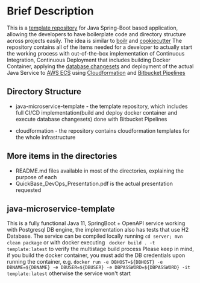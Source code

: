 
# Brief Description

This is a [template repository](https://docs.github.com/en/github/creating-cloning-and-archiving-repositories/creating-a-template-repository) for Java Spring-Boot based application,
allowing the developers to have boilerplate code and directory structure across projects easily.
The idea is similar to [boilr](https://github.com/tmrts/boilr) and [cookiecutter](https://drivendata.github.io/cookiecutter-data-science/)
The repository contains all of the items needed for a developer to actually start the working process with out-of-the-box implementation of Continuous Integration, Continuous Deployment that includes building Docker Container, applying the [database changesets](https://www.liquibase.org/) and deployment of the actual Java Service to [AWS ECS](https://aws.amazon.com/ecs/features/) using [Cloudformation](https://aws.amazon.com/cloudformation/features/) and [Bitbucket Pipelines](https://bitbucket.org/product/features/pipelines)

## Directory Structure

 - java-microservice-template - the template repository, which includes full CI/CD implementation(build and deploy docker container and execute database changesets) done with Bitbucket Pipelines

 - cloudformation - the repository contains cloudformation templates for the whole infrastructure

## More items in the directories

  - README.md files available in most of the directories, explaining the purpose of each
  - QuickBase_DevOps_Presentation.pdf is the actual presentation requested

## java-microservice-template

This is a fully functional Java 11, SpringBoot + OpenAPI service working with Postgresql DB engine, the implementation also has tests that use H2 Database. The service can be compiled locally running `cd server; mvn clean package` or with docker executing ` docker build . -t template:latest` to verify the multistage build process
Please keep in mind, if you build the docker container, you must add the DB credentials upon running the container, e.g. `docker run -e DBHOST=${DBHOST} -e DBNAME=${DBNAME} -e DBUSER=${DBUSER} -e DBPASSWORD=${DBPASSWORD} -it template:latest` otherwise the service won't start
